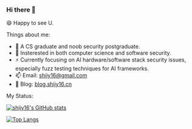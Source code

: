 ### Hi there 👋

😄 Happy to see U.

Things about me:
- 👶 A CS graduate and noob security postgraduate.
- 🔭 Insterested in both computer science and software security.
- ⚡ Currently focusing on AI hardware/software stack security issues, especially fuzz testing techniques for AI frameworks.
- 📫 Email: [shijy16@gmail.com](shijy16@gmail.com)
- 🍎 Blog: [blog.shijy16.cn](https://blog.shijy16.cn)

My Status:

[![shijy16's GitHub stats](https://github-readme-stats.vercel.app/api?username=shijy16&show_icons=true&theme=radical&count_private=true)](https://github.com/anuraghazra/github-readme-stats)

[![Top Langs](https://github-readme-stats.vercel.app/api/top-langs/?username=shijy16&exclude_repo=CG_proj1,winafl,WDFuzzer,UCAS-Helper,LazyIDA,get-sep-file,sdn-srv6,shijy16.github.io&layout=compact)](https://github.com/anuraghazra/github-readme-stats)
